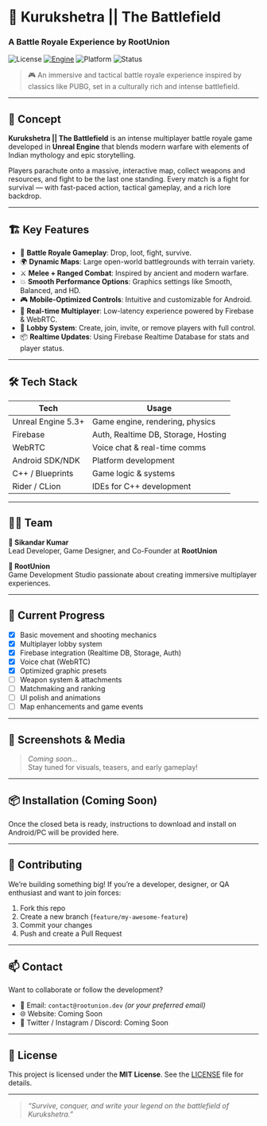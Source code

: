 # 🚀 Kurukshetra || The Battlefield
### A Battle Royale Experience by **RootUnion**

![License](https://img.shields.io/badge/license-MIT-blue.svg)
[![Engine](https://img.shields.io/badge/engine-Unreal%20Engine-5.3%2B-orange)](https://www.unrealengine.com/)
![Platform](https://img.shields.io/badge/platform-Android%20%7C%20PC-green)
![Status](https://img.shields.io/badge/status-Active%20Development-brightgreen)

> 🎮 An immersive and tactical battle royale experience inspired by classics like PUBG, set in a culturally rich and intense battlefield.

---

## 🧠 Concept

**Kurukshetra || The Battlefield** is an intense multiplayer battle royale game developed in **Unreal Engine** that blends modern warfare with elements of Indian mythology and epic storytelling. 

Players parachute onto a massive, interactive map, collect weapons and resources, and fight to be the last one standing. Every match is a fight for survival — with fast-paced action, tactical gameplay, and a rich lore backdrop.

---

## 🏗️ Key Features

- 🔫 **Battle Royale Gameplay**: Drop, loot, fight, survive.
- 🌍 **Dynamic Maps**: Large open-world battlegrounds with terrain variety.
- ⚔️ **Melee + Ranged Combat**: Inspired by ancient and modern warfare.
- 💥 **Smooth Performance Options**: Graphics settings like Smooth, Balanced, and HD.
- 🎮 **Mobile-Optimized Controls**: Intuitive and customizable for Android.
- 📶 **Real-time Multiplayer**: Low-latency experience powered by Firebase & WebRTC.
- 👥 **Lobby System**: Create, join, invite, or remove players with full control.
- 📦 **Realtime Updates**: Using Firebase Realtime Database for stats and player status.

---

## 🛠 Tech Stack

| Tech               | Usage                                 |
|--------------------|----------------------------------------|
| Unreal Engine 5.3+ | Game engine, rendering, physics       |
| Firebase           | Auth, Realtime DB, Storage, Hosting   |
| WebRTC             | Voice chat & real-time comms          |
| Android SDK/NDK    | Platform development                  |
| C++ / Blueprints   | Game logic & systems                  |
| Rider / CLion      | IDEs for C++ development              |

---

## 👨‍💻 Team

**👤 Sikandar Kumar**  
Lead Developer, Game Designer, and Co-Founder at **RootUnion**

**🏢 RootUnion**  
Game Development Studio passionate about creating immersive multiplayer experiences.

---

## 🚧 Current Progress

- [x] Basic movement and shooting mechanics  
- [x] Multiplayer lobby system  
- [x] Firebase integration (Realtime DB, Storage, Auth)  
- [x] Voice chat (WebRTC)  
- [x] Optimized graphic presets  
- [ ] Weapon system & attachments  
- [ ] Matchmaking and ranking  
- [ ] UI polish and animations  
- [ ] Map enhancements and game events  

---

## 📸 Screenshots & Media

> _Coming soon..._  
> Stay tuned for visuals, teasers, and early gameplay!

---

## 📦 Installation (Coming Soon)

Once the closed beta is ready, instructions to download and install on Android/PC will be provided here.

---

## 🤝 Contributing

We’re building something big! If you’re a developer, designer, or QA enthusiast and want to join forces:

1. Fork this repo
2. Create a new branch (`feature/my-awesome-feature`)
3. Commit your changes
4. Push and create a Pull Request

---

## 📫 Contact

Want to collaborate or follow the development?

- 📧 Email: `contact@rootunion.dev` *(or your preferred email)*
- 🌐 Website: Coming Soon
- 📱 Twitter / Instagram / Discord: Coming Soon

---

## 📝 License

This project is licensed under the **MIT License**. See the [LICENSE](./LICENSE) file for details.

---

> _“Survive, conquer, and write your legend on the battlefield of Kurukshetra.”_
